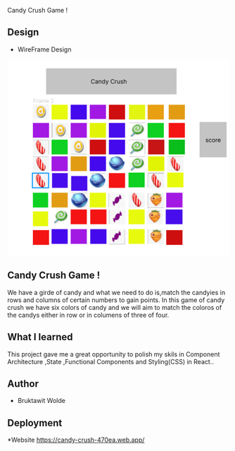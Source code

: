 
Candy Crush Game !

## Design 

   * WireFrame Design 

![candy!](./src/Components/images/candyFigma.PNG)

## Candy Crush Game !

We have a girde of candy and what we need to do is,match the candyies in rows and columns of certain numbers to gain points. In this game of candy crush we have six colors of candy and we will aim to match the coloros of the candys either in row or in columens of three of four.

## What I learned 

 This project gave me a  great opportunity to polish  my skils in Component Architecture ,State ,Functional Components and Styling(CSS) in React..

## Author

  * Bruktawit Wolde

## Deployment

  *Website https://candy-crush-470ea.web.app/











